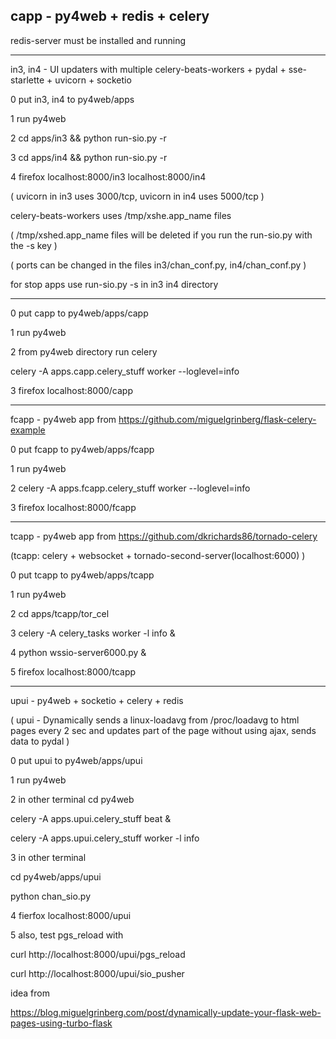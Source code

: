 ## capp - py4web + redis + celery

redis-server must be installed and running

----------------------------------------
in3, in4 - UI updaters with multiple celery-beats-workers + pydal + sse-starlette + uvicorn + socketio

0 put in3, in4 to py4web/apps

1 run py4web

2 cd apps/in3 && python run-sio.py -r

3 cd apps/in4 && python run-sio.py -r

4 firefox localhost:8000/in3  localhost:8000/in4

( uvicorn in in3 uses 3000/tcp, uvicorn in in4 uses 5000/tcp )

celery-beats-workers uses /tmp/xshe.app_name files 

( /tmp/xshed.app_name files will be deleted if you run the run-sio.py with the -s key  )

( ports can be changed in the files in3/chan_conf.py, in4/chan_conf.py  )

for stop apps use run-sio.py -s in in3 in4  directory


----------------------------------------

0 put capp to py4web/apps/capp

1 run py4web

2 from py4web directory run celery

  celery -A apps.capp.celery_stuff worker --loglevel=info

3 firefox localhost:8000/capp

----------------------------------------

fcapp - py4web app from https://github.com/miguelgrinberg/flask-celery-example

0 put fcapp to py4web/apps/fcapp

1 run py4web

2 celery -A apps.fcapp.celery_stuff worker --loglevel=info

3 firefox localhost:8000/fcapp

----------------------------------------

tcapp - py4web app from https://github.com/dkrichards86/tornado-celery 


(tcapp:  celery + websocket + tornado-second-server(localhost:6000) )


0 put tcapp to py4web/apps/tcapp

1 run py4web

2 cd apps/tcapp/tor_cel

3 celery -A celery_tasks worker -l info &

4 python wssio-server6000.py &

5 firefox localhost:8000/tcapp

---------------------------------------

upui - py4web + socketio + celery + redis

( upui - Dynamically sends a linux-loadavg from /proc/loadavg to html pages every 2 sec and 
updates part of the page without using ajax, sends data to pydal   )


0 put upui to py4web/apps/upui

1 run py4web

2 in other terminal 
  cd py4web

celery -A apps.upui.celery_stuff beat &

celery -A apps.upui.celery_stuff worker -l info

3 in other terminal

  cd py4web/apps/upui 

  python chan_sio.py

4 fierfox localhost:8000/upui

5 also, test pgs_reload with

  curl http://localhost:8000/upui/pgs_reload

  curl http://localhost:8000/upui/sio_pusher


idea from 

https://blog.miguelgrinberg.com/post/dynamically-update-your-flask-web-pages-using-turbo-flask


